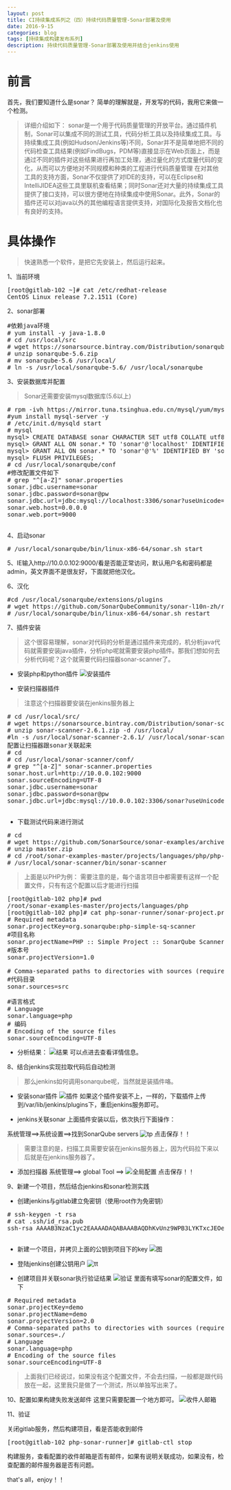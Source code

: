 ```yaml
---
layout: post
title: CI持续集成系列之（四）持续代码质量管理-Sonar部署及使用
date: 2016-9-15
categories: blog
tags: [持续集成构建发布系列]
description: 持续代码质量管理-Sonar部署及使用并结合jenkins使用
---
```


# 前言
首先，我们要知道什么是sonar？
简单的理解就是，开发写的代码，我用它来做一个检测。

>详细介绍如下：
sonar是一个用于代码质量管理的开放平台。通过插件机制，Sonar可以集成不同的测试工具，代码分析工具以及持续集成工具。与持续集成工具(例如Hudson/Jenkins等)不同，Sonar并不是简单地把不同的代码检查工具结果(例如FindBugs，PDM等)直接显示在Web页面上，而是通过不同的插件对这些结果进行再加工处理，通过量化的方式度量代码的变化，从而可以方便地对不同规模和种类的工程进行代码质量管理 
在对其他工具的支持方面，Sonar不仅提供了对IDE的支持，可以在Eclipse和IntelliJIDEA这些工具里联机查看结果；同时Sonar还对大量的持续集成工具提供了接口支持，可以很方便地在持续集成中使用Sonar。此外，Sonar的插件还可以对java以外的其他编程语言提供支持，对国际化及报告文档化也有良好的支持。

# 具体操作
>快速熟悉一个软件，是把它先安装上，然后运行起来。

1、当前环境
<pre>
[root@gitlab-102 ~]# cat /etc/redhat-release 
CentOS Linux release 7.2.1511 (Core)
</pre>

2、sonar部署
<pre>
#依赖java环境
# yum install -y java-1.8.0
# cd /usr/local/src
# wget https://sonarsource.bintray.com/Distribution/sonarqube/sonarqube-5.6.zip
# unzip sonarqube-5.6.zip
# mv sonarqube-5.6 /usr/local/
# ln -s /usr/local/sonarqube-5.6/ /usr/local/sonarqube
</pre>

3、安装数据库并配置
>Sonar还需要安装mysql数据库(5.6以上)
<pre>
# rpm -ivh https://mirror.tuna.tsinghua.edu.cn/mysql/yum/mysql57-community-el6/mysql-community-release-el6-7.noarch.rpm
#yum install mysql-server -y
# /etc/init.d/mysqld start
# mysql
mysql> CREATE DATABASE sonar CHARACTER SET utf8 COLLATE utf8_general_ci;
mysql> GRANT ALL ON sonar.* TO 'sonar'@'localhost' IDENTIFIED BY 'sonar@pw';
mysql> GRANT ALL ON sonar.* TO 'sonar'@'%' IDENTIFIED BY 'sonar@pw';
mysql> FLUSH PRIVILEGES;
# cd /usr/local/sonarqube/conf
#修改配置文件如下
# grep "^[a-Z]" sonar.properties 
sonar.jdbc.username=sonar
sonar.jdbc.password=sonar@pw
sonar.jdbc.url=jdbc:mysql://localhost:3306/sonar?useUnicode=true&characterEncoding=utf8&rewriteBatchedStatements=true&useConfigs=maxPerformance
sonar.web.host=0.0.0.0
sonar.web.port=9000

</pre>

4、启动sonar
<pre>
# /usr/local/sonarqube/bin/linux-x86-64/sonar.sh start
</pre>

5、IE输入http://10.0.0.102:9000/看是否能正常访问，默认用户名和密码都是admin，英文界面不是很友好，下面就把他汉化。

6、汉化
<pre>
#cd /usr/local/sonarqube/extensions/plugins
# wget https://github.com/SonarQubeCommunity/sonar-l10n-zh/releases/download/sonar-l10n-zh-plugin-1.11/sonar-l10n-zh-plugin-1.11.jar
# /usr/local/sonarqube/bin/linux-x86-64/sonar.sh restart
</pre>

7、插件安装
>这个很容易理解，sonar对代码的分析是通过插件来完成的，机分析java代码就需要安装java插件，分析php呢就需要安装php插件。那我们想如何去分析代码呢？这个就需要代码扫描器sonar-scanner了。

* 安装php和python插件
![安装插件](http://7xwp9m.com1.z0.glb.clouddn.com/四-sonar安装插件.gif)

* 安装扫描器插件
>注意这个扫描器要安装在jenkins服务器上
<pre>
# cd /usr/local/src/
# wget https://sonarsource.bintray.com/Distribution/sonar-scanner-cli/sonar-scanner-2.6.1.zip 
# unzip sonar-scanner-2.6.1.zip -d /usr/local/
#ln -s /usr/local/sonar-scanner-2.6.1/ /usr/local/sonar-scanner
配置让扫描器跟sonar关联起来
# cd 
# cd /usr/local/sonar-scanner/conf/
# grep "^[a-Z]" sonar-scanner.properties 
sonar.host.url=http://10.0.0.102:9000
sonar.sourceEncoding=UTF-8
sonar.jdbc.username=sonar
sonar.jdbc.password=sonar@pw
sonar.jdbc.url=jdbc:mysql://10.0.0.102:3306/sonar?useUnicode=true&amp;characterEncoding=utf8

</pre>

* 下载测试代码来进行测试
<pre>
# cd
# wget https://github.com/SonarSource/sonar-examples/archive/master.zip
# unzip master.zip
# cd /root/sonar-examples-master/projects/languages/php/php-sonar-runner
# /usr/local/sonar-scanner/bin/sonar-scanner
</pre>
>上面是以PHP为例：
需要注意的是，每个语言项目中都需要有这样一个配置文件，只有有这个配置以后才能进行扫描
<pre>
[root@gitlab-102 php]# pwd
/root/sonar-examples-master/projects/languages/php
[root@gitlab-102 php]# cat php-sonar-runner/sonar-project.properties 
# Required metadata
sonar.projectKey=org.sonarqube:php-simple-sq-scanner
#项目名称
sonar.projectName=PHP :: Simple Project :: SonarQube Scanner
#版本号
sonar.projectVersion=1.0

# Comma-separated paths to directories with sources (required)
#代码目录
sonar.sources=src

#语言格式
# Language
sonar.language=php
# 编码
# Encoding of the source files
sonar.sourceEncoding=UTF-8
</pre>
* 分析结果：
![结果](http://7xwp9m.com1.z0.glb.clouddn.com/四-sonar扫描结果.png)
可以点进去查看详情信息。

8、结合jenkins实现拉取代码后自动检测
>那么jenkins如何调用sonarqube呢，当然就是装插件咯。
* 安装sonar插件
![插件](http://7xwp9m.com1.z0.glb.clouddn.com/四-sonar插件.png)
如果这个插件安装不上，一样的，下载插件上传到/var/lib/jenkins/plugins下，重启jenkins服务即可。

* jenkins关联sonar
上面插件安装以后，依次执行下面操作：

系统管理==>系统设置==>找到SonarQube servers
![tp](http://7xwp9m.com1.z0.glb.clouddn.com/四-sonar配置.png_jixuege)
点击保存！！
>需要注意的是，扫描工具需要安装在jenkins服务器上，因为代码拉下来以后就是在jenkins服务器了。

* 添加扫描器
系统管理==> global Tool ==>
![全局配置](http://7xwp9m.com1.z0.glb.clouddn.com/四-sonar全局配置.jpg_jixuege)
点击保存！！

9、新建一个项目，然后结合jenkins和sonar检测实践

* 创建jenkins与gitlab建立免密钥（使用root作为免密钥）
<pre>
# ssh-keygen -t rsa
# cat .ssh/id_rsa.pub 
ssh-rsa AAAAB3NzaC1yc2EAAAADAQABAAABAQDhKvUnz9WPB3LYKTxcJEOe1cyM7IkUzY2u91U0RL/yVBFrREVsOc9KQyMt+hY1w0oWuZ5YG1qNvdaIXKYuNa7xzztXmodYXZKawu2ulQcv5yN3zH3XxFF5ox9FiZ0g5afUqDKVS0Xlyz1YHKpYt25z5FsSpeVPUDrYLUwFPuBdOG6oNXIIKrZaBs/3Fy6HTEDpycegipU3T9S95R48stPeXcQmzCzAYyUHeJk2ye4g7oOXRJysrbdz5edeTwTiwzLSa8zXMyAlpsNV4RuuEIQ/qf+rP7LnAO2s9EA5FhPAfUUqf6jVapvGNAgJN7zjpV0AIQFZjVJU+SuVMhAbeSxB root@jenkins-101

</pre>

* 新建一个项目，并拷贝上面的公钥到项目下的key
![图](http://7xwp9m.com1.z0.glb.clouddn.com/四-新建项目拷贝公钥1.gif)
* 登陆jenkins创建公钥用户
![tt](http://7xwp9m.com1.z0.glb.clouddn.com/四-新建jenkins用户.gif)

* 创建项目并关联sonar执行验证结果
![验证](http://7xwp9m.com1.z0.glb.clouddn.com/四-验证.gif)
里面有填写sonar的配置文件，如下
<pre>
# Required metadata
sonar.projectKey=demo
sonar.projectName=demo
sonar.projectVersion=2.0
# Comma-separated paths to directories with sources (required)
sonar.sources=./
# Language
sonar.language=php
# Encoding of the source files
sonar.sourceEncoding=UTF-8
</pre>
>上面我们已经说过，如果没有这个配置文件，不会去扫描，一般都是跟代码放在一起，这里我只是做了一个测试，所以单独写出来了。

10、配置如果构建失败发送邮件
这里只需要配置一个地方即可。
![收件人邮箱](http://7xwp9m.com1.z0.glb.clouddn.com/四-收件邮箱地址.jpg_jixuege)

11、验证

关闭gitlab服务，然后构建项目，看是否能收到邮件
<pre>
[root@gitlab-102 php-sonar-runner]# gitlab-ctl stop
</pre>
构建服务，查看配置的收件邮箱是否有邮件，如果有说明关联成功，如果没有，检查配置的邮件服务器是否有问题。

that's all，enjoy！！